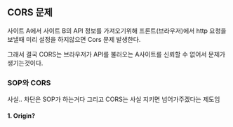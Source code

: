 ## CORS 문제
사이트 A에서 사이트 B의 API 정보를 가져오기위해 프론트(브라우저)에서 http 요청을 보낼때 미리 설정을 하지않으면 Cors 문제 발생한다.

그래서 결국 CORS는 브라우저가 API를 불러오는 A사이트를 신뢰할 수 없어서 문제가 생기는것이다.

### SOP와 CORS
사실.. 차단은 SOP가 하는거다
그리고 CORS는 사실 지키면 넘어가주겠다는 제도임 

#### 1. Origin?
